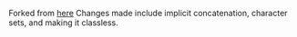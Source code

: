 Forked from [here](https://github.com/kennyledet/Algorithm-Implementations/tree/master/Thompsons_Construction_Algorithm/C%2B%2B/AlexMathew)
Changes made include implicit concatenation, character sets, and making it
classless.
